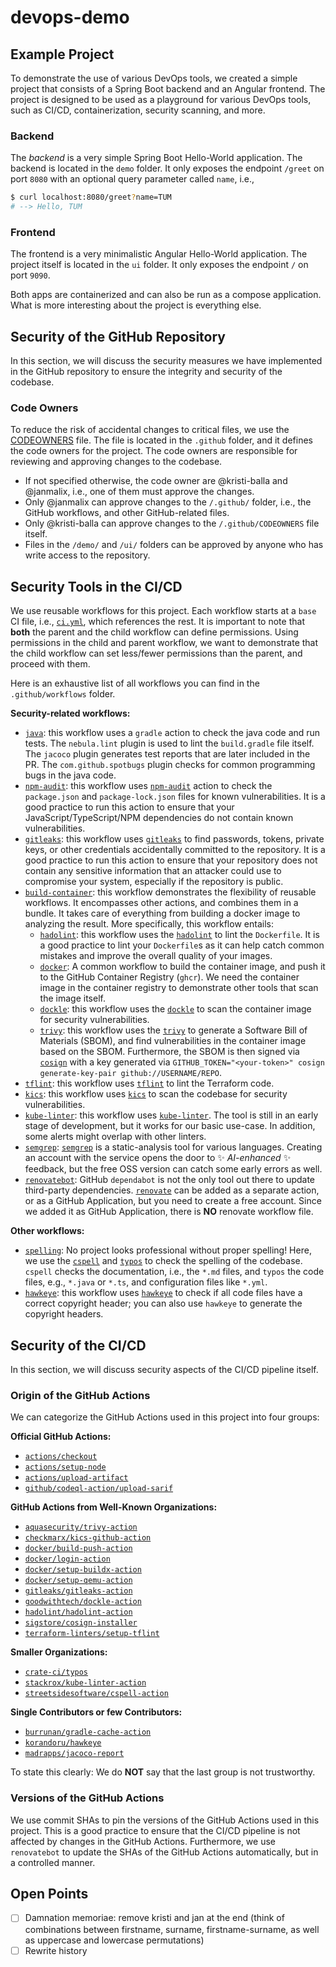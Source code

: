 <!--
Copyright © Siemens 2025 - 2025

Licensed under the Siemens Inner Source License 1.5

Authors: Kristi Balla, renovate[bot]

SPDX-FileCopyrightText: 2025 Siemens

SPDX-License-Identifier: LicenseRef-Siemens-ISL-1.5
-->

# devops-demo

## Example Project

To demonstrate the use of various DevOps tools, we created a simple project that consists of a Spring Boot backend and an Angular frontend. The project is designed to be used as a playground for various DevOps tools, such as CI/CD, containerization, security scanning, and more.

### Backend

The _backend_ is a very simple Spring Boot Hello-World application. The backend is located in the `demo` folder. It only exposes the endpoint `/greet` on port `8080` with an optional query parameter called `name`, i.e.,

```bash
$ curl localhost:8080/greet?name=TUM
# --> Hello, TUM
```

### Frontend

The frontend is a very minimalistic Angular Hello-World application. The project itself is located in the `ui` folder. It only exposes the endpoint `/` on port `9090`.

Both apps are containerized and can also be run as a compose application. What is more interesting about the project is everything else.

## Security of the GitHub Repository

In this section, we will discuss the security measures we have implemented in the GitHub repository to ensure the integrity and security of the codebase.

### Code Owners

To reduce the risk of accidental changes to critical files, we use the [CODEOWNERS](https://docs.github.com/en/repositories/managing-your-repositorys-settings-and-features/customizing-your-repository/about-code-owners) file. The file is located in the `.github` folder, and it defines the code owners for the project. The code owners are responsible for reviewing and approving changes to the codebase.

- If not specified otherwise, the code owner are @kristi-balla and @janmalix, i.e., one of them must approve the changes.
- Only @janmalix can approve changes to the `/.github/` folder, i.e., the GitHub workflows, and other GitHub-related files.
- Only @kristi-balla can approve changes to the `/.github/CODEOWNERS` file itself.
- Files in the `/demo/` and `/ui/` folders can be approved by anyone who has write access to the repository.

## Security Tools in the CI/CD

We use reusable workflows for this project. Each workflow starts at a `base` CI file, i.e., [`ci.yml`](./.github/workflows/ci.yml), which references the rest. It is important to note that **both** the parent and the child workflow can define permissions. Using permissions in the child and parent workflow, we want to demonstrate that the child workflow can set less/fewer permissions than the parent, and proceed with them.

Here is an exhaustive list of all workflows you can find in the `.github/workflows` folder.

**Security-related workflows:**

- [`java`](.github/workflows/java.yml): this workflow uses a `gradle` action to check the java code and run tests. The `nebula.lint` plugin is used to lint the `build.gradle` file itself. The `jacoco` plugin generates test reports that are later included in the PR. The `com.github.spotbugs` plugin checks for common programming bugs in the java code.
- [`npm-audit`](.github/workflows/npm-audit.yml): this workflow uses [`npm-audit`](https://docs.npmjs.com/cli/v11/commands/npm-audit) action to check the `package.json` and `package-lock.json` files for known vulnerabilities. It is a good practice to run this action to ensure that your JavaScript/TypeScript/NPM dependencies do not contain known vulnerabilities.
- [`gitleaks`](.github/workflows/gitleaks.yml): this workflow uses [`gitleaks`](https://) to find passwords, tokens, private keys, or other credentials accidentally committed to the repository. It is a good practice to run this action to ensure that your repository does not contain any sensitive information that an attacker could use to compromise your system, especially if the repository is public.
- [`build-container`](.github/workflows/build-container.yml): this workflow demonstrates the flexibility of reusable workflows. It encompasses other actions, and combines them in a bundle. It takes care of everything from building a docker image to analyzing the result. More specifically, this workflow entails:
  - [`hadolint`](.github/workflows/hadolint.yml): this workflow uses the [`hadolint`](https://github.com/hadolint/hadolint) to lint the `Dockerfile`. It is a good practice to lint your `Dockerfile`s as it can help catch common mistakes and improve the overall quality of your images.
  - [`docker`](.github/workflows/docker.yml): A common workflow to build the container image, and push it to the GitHub Container Registry (`ghcr`). We need the container image in the container registry to demonstrate other tools that scan the image itself.
  - [`dockle`](.github/workflows/dockle.yml): this workflow uses the [`dockle`](https://github.com/goodwithtech/dockle) to scan the container image for security vulnerabilities.
  - [`trivy`](.github/workflows/trivy.yml): this workflow uses the [`trivy`](https://trivy.dev/latest/) to generate a Software Bill of Materials (SBOM), and find vulnerabilities in the container image based on the SBOM. Furthermore, the SBOM is then signed via [`cosign`](https://github.com/sigstore/cosign) with a key generated via `GITHUB_TOKEN="<your-token>" cosign generate-key-pair github://USERNAME/REPO`.
- [`tflint`](.github/workflows/tflint.yml): this workflow uses [`tflint`](https://github.com/terraform-linters/tflint) to lint the Terraform code.
- [`kics`](.github/workflows/kics.yml): this workflow uses [`kics`](https://kics.io/index.html#) to scan the codebase for security vulnerabilities.
- [`kube-linter`](.github/workflows/kube-linter.yml): this workflow uses [`kube-linter`](https://docs.kubelinter.io/#/). The tool is still in an early stage of development, but it works for our basic use-case. In addition, some alerts might overlap with other linters.
- [`semgrep`](.github/workflows/semgrep.yml): [`semgrep`](https://github.com/semgrep/semgrep) is a static-analysis tool for various languages. Creating an account with the service opens the door to ✨ _AI-enhanced_ ✨ feedback, but the free OSS version can catch some early errors as well.
- [`renovatebot`](https://github.com/renovatebot): GitHub `dependabot` is not the only tool out there to update third-party dependencies. [`renovate`](https://docs.renovatebot.com/) can be added as a separate action, or as a GitHub Application, but you need to create a free account. Since we added it as GitHub Application, there is **NO** renovate workflow file.

**Other workflows:**

- [`spelling`](.github/workflows/spelling.yml): No project looks professional without proper spelling! Here, we use the [`cspell`](https://cspell.org/) and [`typos`](https://github.com/crate-ci/typos) to check the spelling of the codebase. `cspell` checks the documentation, i.e., the `*.md` files, and `typos` the code files, e.g., `*.java` or `*.ts`, and configuration files like `*.yml`.
- [`hawkeye`](.github/workflows/hawkeye.yml): this workflow uses [`hawkeye`](https://github.com/korandoru/hawkeye/) to check if all code files have a correct copyright header; you can also use `hawkeye` to generate the copyright headers.

## Security of the CI/CD

In this section, we will discuss security aspects of the CI/CD pipeline itself.

### Origin of the GitHub Actions

We can categorize the GitHub Actions used in this project into four groups:

**Official GitHub Actions:**

- [`actions/checkout`](https://github.com/actions/checkout)
- [`actions/setup-node`](https://github.com/actions/setup-node)
- [`actions/upload-artifact`](https://github.com/actions/upload-artifact)
- [`github/codeql-action/upload-sarif`](https://github.com/github/codeql-action/upload-sarif)

**GitHub Actions from Well-Known Organizations:**

- [`aquasecurity/trivy-action`](https://github.com/aquasecurity/trivy-action)
- [`checkmarx/kics-github-action`](https://github.com/checkmarx/kics-github-action)
- [`docker/build-push-action`](https://github.com/docker/build-push-action)
- [`docker/login-action`](https://github.com/docker/login-action)
- [`docker/setup-buildx-action`](https://github.com/docker/setup-buildx-action)
- [`docker/setup-qemu-action`](https://github.com/docker/setup-qemu-action)
- [`gitleaks/gitleaks-action`](https://github.com/gitleaks/gitleaks-action)
- [`goodwithtech/dockle-action`](https://github.com/goodwithtech/dockle-action)
- [`hadolint/hadolint-action`](https://github.com/hadolint/hadolint-action)
- [`sigstore/cosign-installer`](https://github.com/sigstore/cosign-installer)
- [`terraform-linters/setup-tflint`](https://github.com/terraform-linters/setup-tflint)

**Smaller Organizations:**

- [`crate-ci/typos`](https://github.com/crate-ci/typos)
- [`stackrox/kube-linter-action`](https://github.com/stackrox/kube-linter-action)
- [`streetsidesoftware/cspell-action`](https://github.com/streetsidesoftware/cspell-action)

**Single Contributors or few Contributors:**

- [`burrunan/gradle-cache-action`](https://github.com/burrunan/gradle-cache-action)
- [`korandoru/hawkeye`](https://github.com/korandoru/hawkeye)
- [`madrapps/jacoco-report`](https://github.com/madrapps/jacoco-report)

To state this clearly: We do **NOT** say that the last group is not trustworthy.

### Versions of the GitHub Actions

We use commit SHAs to pin the versions of the GitHub Actions used in this project. This is a good practice to ensure that the CI/CD pipeline is not affected by changes in the GitHub Actions. Furthermore, we use `renovatebot` to update the SHAs of the GitHub Actions automatically, but in a controlled manner.

## Open Points

- [ ] Damnation memoriae: remove kristi and jan at the end (think of combinations between firstname, surname, firstname-surname, as well as uppercase and lowercase permutations)
- [ ] Rewrite history
